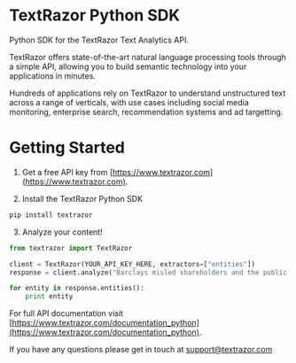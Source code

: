 TextRazor Python SDK
====================

Python SDK for the TextRazor Text Analytics API. 

TextRazor offers state-of-the-art natural language processing tools through a simple API, allowing you to build semantic technology into your applications in minutes.  

Hundreds of applications rely on TextRazor to understand unstructured text across a range of verticals, with use cases including social media monitoring, enterprise search, recommendation systems and ad targetting.  

Getting Started
===============

1. Get a free API key from [https://www.textrazor.com](https://www.textrazor.com).

2. Install the TextRazor Python SDK

```bash
pip install textrazor
```

3. Analyze your content!

```python
from textrazor import TextRazor

client = TextRazor(YOUR_API_KEY_HERE, extractors=["entities"])
response = client.analyze("Barclays misled shareholders and the public about one of the biggest investments in the bank's history, a BBC Panorama investigation has found.")

for entity in response.entities():
	print entity
```

For full API documentation visit [https://www.textrazor.com/documentation_python](https://www.textrazor.com/documentation_python).

If you have any questions please get in touch at support@textrazor.com



